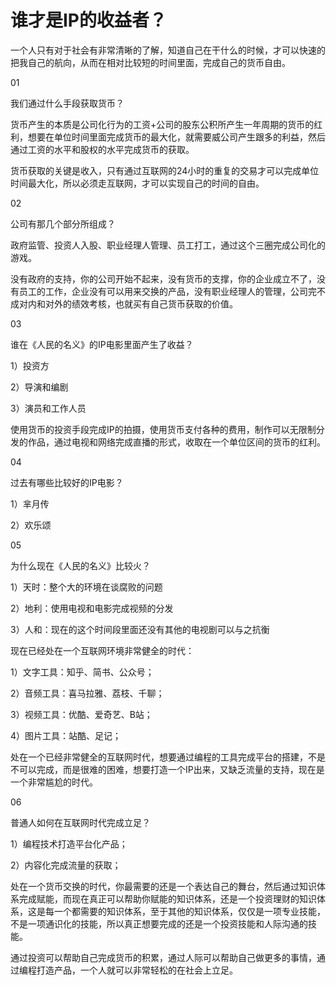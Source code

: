 # 谁才是IP的收益者？

一个人只有对于社会有非常清晰的了解，知道自己在干什么的时候，才可以快速的把我自己的航向，从而在相对比较短的时间里面，完成自己的货币自由。

01

我们通过什么手段获取货币？

货币产生的本质是公司化行为的工资+公司的股东公积所产生一年周期的货币的红利，想要在单位时间里面完成货币的最大化，就需要威公司产生跟多的利益，然后通过工资的水平和股权的水平完成货币的获取。

货币获取的关键是收入，只有通过互联网的24小时的重复的交易才可以完成单位时间最大化，所以必须走互联网，才可以实现自己的时间的自由。

02

公司有那几个部分所组成？

政府监管、投资人入股、职业经理人管理、员工打工，通过这个三圈完成公司化的游戏。

没有政府的支持，你的公司开始不起来，没有货币的支撑，你的企业成立不了，没有员工的工作，企业没有可以用来交换的产品，没有职业经理人的管理，公司完不成对内和对外的绩效考核，也就买有自己货币获取的价值。

03

谁在《人民的名义》的IP电影里面产生了收益？

1）投资方

2）导演和编剧

3）演员和工作人员

使用货币的投资手段完成IP的拍摄，使用货币支付各种的费用，制作可以无限制分发的作品，通过电视和网络完成直播的形式，收取在一个单位区间的货币的红利。

04

过去有哪些比较好的IP电影？

1）芈月传

2）欢乐颂

05

为什么现在《人民的名义》比较火？

1）天时：整个大的环境在谈腐败的问题

2）地利：使用电视和电影完成视频的分发

3）人和：现在的这个时间段里面还没有其他的电视剧可以与之抗衡

现在已经处在一个互联网环境非常健全的时代：

1）文字工具：知乎、简书、公众号；

2）音频工具：喜马拉雅、荔枝、千聊；

3）视频工具：优酷、爱奇艺、B站；

4）图片工具：站酷、足记；

处在一个已经非常健全的互联网时代，想要通过编程的工具完成平台的搭建，不是不可以完成，而是很难的困难，想要打造一个IP出来，又缺乏流量的支持，现在是一个非常尴尬的时代。

06

普通人如何在互联网时代完成立足？

1）编程技术打造平台化产品；

2）内容化完成流量的获取；

处在一个货币交换的时代，你最需要的还是一个表达自己的舞台，然后通过知识体系完成赋能，而现在真正可以帮助你赋能的知识体系，还是一个投资理财的知识体系，这是每一个都需要的知识体系，至于其他的知识体系，仅仅是一项专业技能，不是一项通识化的技能，所以真正想要完成的还是一个投资技能和人际沟通的技能。

通过投资可以帮助自己完成货币的积累，通过人际可以帮助自己做更多的事情，通过编程打造产品，一个人就可以非常轻松的在社会上立足。
